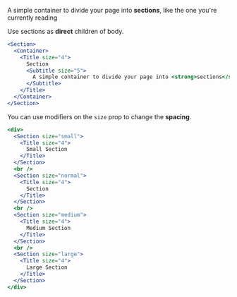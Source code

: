 A simple container to divide your page into **sections**, like the one you're currently reading

Use sections as **direct** children of body.

```jsx
<Section>
  <Container>
    <Title size="4">
      Section
      <Subtitle size="5">
        A simple container to divide your page into <strong>sections</strong>.
      </Subtitle>
    </Title>
  </Container>
</Section>
``` 

You can use modifiers on the `size` prop to change the **spacing**.
```jsx
<div>
  <Section size="small">
    <Title size="4">
      Small Section
    </Title>
  </Section>
  <br />
  <Section size="normal">
    <Title size="4">
      Section
    </Title>
  </Section>
  <br />
  <Section size="medium">
    <Title size="4">
      Medium Section
    </Title>
  </Section>
  <br />
  <Section size="large">
    <Title size="4">
      Large Section
    </Title>
  </Section>
</div>
``` 
